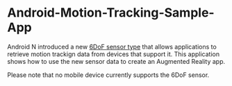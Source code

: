 # Android-Motion-Tracking-Sample-App
Android N introduced a new [6DoF sensor type](https://developer.android.com/reference/android/hardware/Sensor.html#TYPE_POSE_6DOF) that allows applications to retrieve motion trackign data from devices that support it. This application shows how to use the new sensor data to create an Augmented Reality app.

Please note that no mobile device currently supports the 6DoF sensor.
